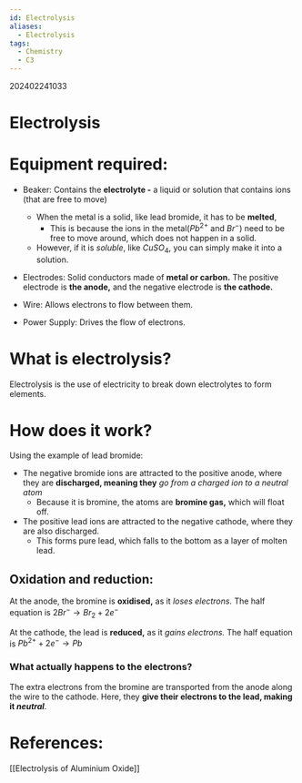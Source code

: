 ```yaml
---
id: Electrolysis
aliases:
  - Electrolysis
tags:
  - Chemistry
  - C3
---
```

202402241033

# Electrolysis

# Equipment required:

- Beaker: Contains the **electrolyte -** a liquid or solution that contains ions (that are free to move)
    - When the metal is a solid, like lead bromide, it has to be **melted**,       
        - This is because the ions in the metal($Pb^{2+}$ and $Br^-$) need to be free to move around, which does not happen in a solid.
    - However, if it is *soluble*, like $CuSO_4$, you can simply make it into a solution.

- Electrodes: Solid conductors made of **metal or carbon.** The positive electrode is **the anode,** and the negative electrode is **the cathode.** 

- Wire: Allows electrons to flow between them.

- Power Supply: Drives the flow of electrons.

# What is electrolysis?

Electrolysis is the use of electricity to break down electrolytes to form elements.

# How does it work?

Using the example of lead bromide:

- The negative bromide ions are attracted to the positive anode, where they are **discharged, meaning they** *go from a charged ion to a neutral atom* 
    - Because it is bromine, the atoms are **bromine gas,** which will float off.
- The positive lead ions are attracted to the negative cathode, where they are also discharged.
    - This forms pure lead, which falls to the bottom as a layer of molten lead.

## Oxidation and reduction:

At the anode, the bromine is **oxidised,** as it *loses electrons.* 
The half equation is $2Br^-\rightarrow Br_2 + 2e^-$

At the cathode, the lead is **reduced,** as it *gains electrons.* 
The half equation is $Pb^{2+} + 2e^-\rightarrow Pb$

### What actually happens to the electrons?

The extra electrons from the bromine are transported from the anode along the wire to the cathode. Here, they **give their electrons to the lead, making it *neutral***.

# **References:** 
[[Electrolysis of Aluminium Oxide]]
